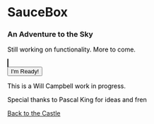 # SauceBox
### An Adventure to the Sky



<style>
  canvas {
    background-color: #B4FBB4;
    border: 1px solid black;
  }
  p {color: black}
</style>

<body>
  <p>Still working on functionality. More to come.</p>
  <canvas id="myCanvas" width="400px" height="600px"></canvas>
  <br>
  <input type="button" id="button" value="I'm Ready!"/>
  <script src="game.js"></script>
  <br>
  <p>This is a Will Campbell work in progress.</p>
  <p>Special thanks to Pascal King for ideas and fren</p>
</body>

[Back to the Castle](https://whcampbell.github.io/Ivys-Castle/)
